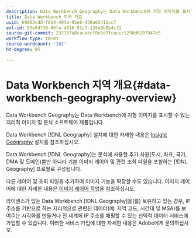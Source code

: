 ```yaml
---
description: Data Workbench Geography는 Data Workbench에 지형 이미지를 표시할 수 있는 지리적 이미지 및 분석 소프트웨어 제품입니다.
title: Data Workbench 지역 개요
uuid: 69003cdd-f814-494a-9be8-438a65411cc7
exl-id: 53e0d736-86fa-4816-91c7-135e9b8b4c31
source-git-commit: 232117a8cacaecf8e5d7fcaccc5290d6297947e5
workflow-type: tm+mt
source-wordcount: '182'
ht-degree: 0%

---
```


# Data Workbench 지역 개요{#data-workbench-geography-overview}

Data Workbench Geography는 Data Workbench에 지형 이미지를 표시할 수 있는 지리적 이미지 및 분석 소프트웨어 제품입니다.

Data Workbench [!DNL Geography] 설치에 대한 자세한 내용은 [Insight Geography](../../home/c-geo-oview/c-inst-geo/c-inst-geo.md) 설치를 참조하십시오.

Data Workbench [!DNL Geography]는 분석에 사용할 추가 차원(도시, 좌표, 국가, DMA 및 도메인)뿐만 아니라 기본 이미지 레이어 및 관련 조회 파일을 포함하는 [!DNL Geography] 프로필로 구성됩니다.

다른 레이어 및 조회 파일을 추가하여 이미지 기능을 확장할 수도 있습니다. 이미지 레이어에 대한 자세한 내용은 [이미지 레이어 작업](https://experienceleague.adobe.com/docs/data-workbench/using/client/imagery-layers/c-ustd-img-layers.html)을 참조하십시오.

라이센스가 있는 Data Workbench [!DNL Geography]을(를) 보유하고 있는 경우, IP 주소를 기반으로 하는 지리적으로 관련된 데이터(예: 지역 코드, 시간대 및 MSA)를 보여주는 시각화를 만들거나 전 세계에 IP 주소를 매핑할 수 있는 선택적 데이터 서비스에 가입할 수 있습니다. 이러한 서비스 가입에 대한 자세한 내용은 Adobe에게 문의하십시오.
